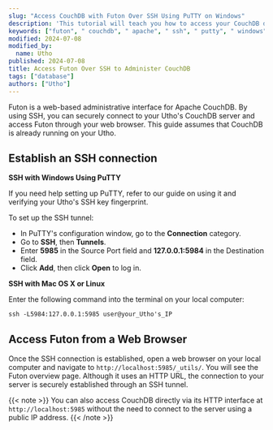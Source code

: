 ```yaml
---
slug: "Access CouchDB with Futon Over SSH Using PuTTY on Windows"
description: 'This tutorial will teach you how to access your CouchDB database remotely by creating an SSH tunnel with PuTTY.'
keywords: ["futon", " couchdb", " apache", " ssh", " putty", " windows", " os x", " osx"]
modified: 2024-07-08
modified_by:
  name: Utho
published: 2024-07-08
title: Access Futon Over SSH to Administer CouchDB
tags: ["database"]
authors: ["Utho"]
---
```


Futon is a web-based administrative interface for Apache CouchDB. By using SSH, you can securely connect to your Utho's CouchDB server and access Futon through your web browser. This guide assumes that CouchDB is already running on your Utho.

## Establish an SSH connection

**SSH with Windows Using PuTTY**

If you need help setting up PuTTY, refer to our guide on using it and verifying your Utho's SSH key fingerprint.

To set up the SSH tunnel:

- In PuTTY's configuration window, go to the **Connection** category.
- Go to **SSH**, then **Tunnels**.
- Enter **5985** in the Source Port field and **127.0.0.1:5984** in the Destination field.
- Click **Add**, then click **Open** to log in.

**SSH with Mac OS X or Linux**

Enter the following command into the terminal on your local computer:

    ssh -L5984:127.0.0.1:5985 user@your_Utho's_IP


## Access Futon from a Web Browser

Once the SSH connection is established, open a web browser on your local computer and navigate to `http://localhost:5985/_utils/`. You will see the Futon overview page. Although it uses an HTTP URL, the connection to your server is securely established through an SSH tunnel.

{{< note >}}
You can also access CouchDB directly via its HTTP interface at `http://localhost:5985` without the need to connect to the server using a public IP address.
{{< /note >}}
